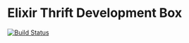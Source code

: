 # Elixir Thrift Development Box

[![Build Status](https://semaphoreci.com/api/v1/renderedtext/elixir-thrift-dev/branches/master/badge.svg)](https://semaphoreci.com/renderedtext/elixir-thrift-dev)
